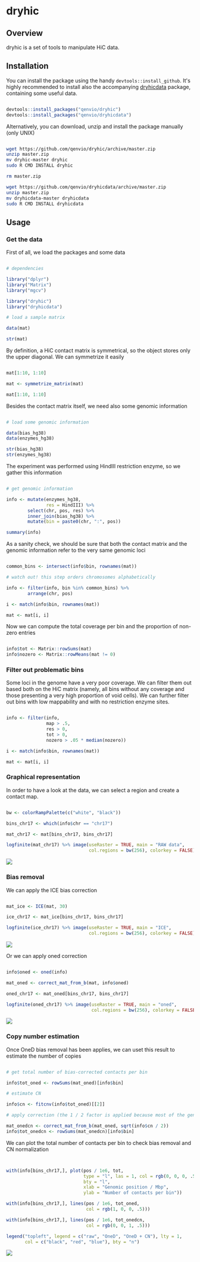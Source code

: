 # dryhic

## Overview

dryhic is a set of tools to manipulate HiC data.

## Installation

You can install the package using the handy `devtools::install_github`. It's highly recommended to install also the accompanying [dryhicdata](https://github.com/qenvio/dryhicdata) package, containing some useful data.

``` r

devtools::install_packages("qenvio/dryhic")
devtools::install_packages("qenvio/dryhicdata")

```

Alternatively, you can download, unzip and install the package manually (only UNIX)

``` sh

wget https://github.com/qenvio/dryhic/archive/master.zip
unzip master.zip
mv dryhic-master dryhic
sudo R CMD INSTALL dryhic

rm master.zip

wget https://github.com/qenvio/dryhicdata/archive/master.zip
unzip master.zip
mv dryhicdata-master dryhicdata
sudo R CMD INSTALL dryhicdata

```


## Usage

### Get the data

First of all, we load the packages and some data


``` r

# dependencies

library("dplyr")
library("Matrix")
library("mgcv")

library("dryhic")
library("dryhicdata")

# load a sample matrix

data(mat)

str(mat)

```

By definition, a HiC contact matrix is symmetrical, so the object stores only the upper diagonal. We can symmetrize it easily

``` r

mat[1:10, 1:10]

mat <- symmetrize_matrix(mat)

mat[1:10, 1:10]

```

Besides the contact matrix itself, we need also some genomic information

``` r

# load some genomic information

data(bias_hg38)
data(enzymes_hg38)

str(bias_hg38)
str(enzymes_hg38)

```

The experiment was performed using HindIII restriction enzyme, so we gather this information

``` r

# get genomic information

info <- mutate(enzymes_hg38,
               res = HindIII) %>%
        select(chr, pos, res) %>%
		inner_join(bias_hg38) %>%
		mutate(bin = paste0(chr, ":", pos))

summary(info)

```

As a sanity check, we should be sure that both the contact matrix and the genomic information refer to the very same genomic loci

``` r

common_bins <- intersect(info$bin, rownames(mat))

# watch out! this step orders chromosomes alphabetically

info <- filter(info, bin %in% common_bins) %>%
        arrange(chr, pos)

i <- match(info$bin, rownames(mat))

mat <- mat[i, i]

```

Now we can compute the total coverage per bin and the proportion of non-zero entries

``` r

info$tot <- Matrix::rowSums(mat)
info$nozero <- Matrix::rowMeans(mat != 0)

```

### Filter out problematic bins

Some loci in the genome have a very poor coverage. We can filter them out based both on the HiC matrix (namely, all bins without any coverage and those presenting a very high proportion of void cells). We can further filter out bins with low mappability and with no restriction enzyme sites.

``` r

info <- filter(info,
               map > .5,
			   res > 0,
			   tot > 0,
			   nozero > .05 * median(nozero))

i <- match(info$bin, rownames(mat))

mat <- mat[i, i]

```

### Graphical representation

In order to have a look at the data, we can select a region and create a contact map.

``` r

bw <- colorRampPalette(c("white", "black"))

bins_chr17 <- which(info$chr == "chr17")

mat_chr17 <- mat[bins_chr17, bins_chr17]

logfinite(mat_chr17) %>% image(useRaster = TRUE, main = "RAW data",
                               col.regions = bw(256), colorkey = FALSE)

```

![](raw.png)

### Bias removal

We can apply the ICE bias correction

``` r

mat_ice <- ICE(mat, 30)

ice_chr17 <- mat_ice[bins_chr17, bins_chr17]

logfinite(ice_chr17) %>% image(useRaster = TRUE, main = "ICE",
                               col.regions = bw(256), colorkey = FALSE)

```

![](ice.png)

Or we can apply oned correction

``` r

info$oned <- oned(info)

mat_oned <- correct_mat_from_b(mat, info$oned)

oned_chr17 <- mat_oned[bins_chr17, bins_chr17]

logfinite(oned_chr17) %>% image(useRaster = TRUE, main = "oned",
                                col.regions = bw(256), colorkey = FALSE)


```
![](oned.png)

### Copy number estimation

Once OneD bias removal has been applies, we can uset this result to estimate the
number of copies

``` r

# get total number of bias-corrected contacts per bin

info$tot_oned <- rowSums(mat_oned)[info$bin]

# estimate CN 

info$cn <- fitcnv(info$tot_oned)[[2]]

# apply correction (the 1 / 2 factor is applied because most of the genome is diploid)

mat_onedcn <- correct_mat_from_b(mat_oned, sqrt(info$cn / 2))
info$tot_onedcn <- rowSums(mat_onedcn)[info$bin]


```

We can plot the total number of contacts per bin to check bias removal and CN
normalization

``` r


with(info[bins_chr17,], plot(pos / 1e6, tot,
                             type = "l", las = 1, col = rgb(0, 0, 0, .5),
							 bty = "l",
							 xlab = "Genomic position / Mbp",
							 ylab = "Number of contacts per bin"))

with(info[bins_chr17,], lines(pos / 1e6, tot_oned,
                              col = rgb(1, 0, 0, .5)))

with(info[bins_chr17,], lines(pos / 1e6, tot_onedcn,
                              col = rgb(0, 0, 1, .5)))

legend("topleft", legend = c("raw", "OneD", "OneD + CN"), lty = 1,
       col = c("black", "red", "blue"), bty = "n")


```

![](cn.png)

